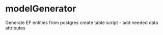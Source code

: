 # modelGenerator
Generate EF entities from postgres create table script - add needed data attributes
